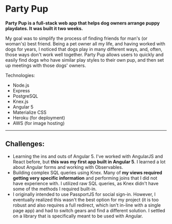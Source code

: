 # Party Pup
**Party Pup is a full-stack web app that helps dog owners arrange puppy playdates. It was built it two weeks.**

My goal was to simplify the process of finding friends for man's (or woman's) best friend. Being a pet owner all my life, and having worked with dogs for years, I noticed that dogs play in many different ways, and, often, those ways don't work well together. Party Pup allows users to quickly and easily find dogs who have similar play styles to their own pup, and then set up meetings with those dogs' owners.

Technologies:
- Node.js
- Express
- PostgreSQL
- Knex.js
- Angular 5
- Materialize CSS
- Heroku (for deployment)
- AWS (for image hosting)
---
## Challenges:
- Learning the ins and outs of Angular 5. I've worked with AngularJS and React before, but **this was my first app built in Angular 5**. I learned a lot about Angular forms and working with Observables.
- Building complex SQL queries using Knex. Many of **my views required getting very specific information** and performing joins that I did not have experience with. I utilized raw SQL queries, as Knex didn't have some of the methods I required built-in.
- I originally intended to use PassportJS for social sign-in. However, I eventually realized this wasn't the best option for my project (it is too robust and also requires a full redirect, which isn't in-line with a single page app) and had to switch gears and find a different solution. I settled on a library that is specifically meant to be used with Angular.
